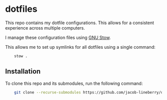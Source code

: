 # dotfiles

This repo contains my dotfile configurations. This allows for a consistent experience across multiple computers.

I manage these configuration files using [GNU Stow](https://www.gnu.org/software/stow/). 

This allows me to set up symlinks for all dotfiles using a single command:

```bash
    stow .
```

## Installation

To clone this repo and its submodules, run the following command:

```bash
    git clone --recurse-submodules https://github.com/jacob-lineberry/dotfiles.git
```
